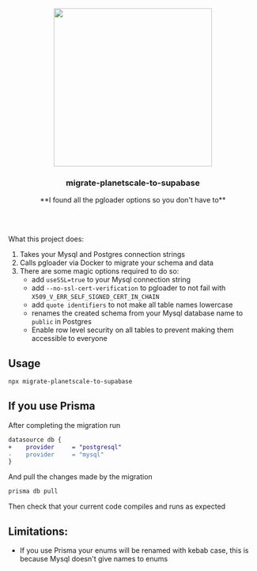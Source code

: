 <div align='center'>
    <br/>
    <br/>
    <img src='' width='320px'>
    <br/>
    <h3>migrate-planetscale-to-supabase</h3>
    <p>**I found all the pgloader options so you don't have to**</p>
    <br/>
    <br/>
</div>

What this project does:

1. Takes your Mysql and Postgres connection strings
1. Calls pgloader via Docker to migrate your schema and data
1. There are some magic options required to do so:
    - add `useSSL=true` to your Mysql connection string
    - add `--no-ssl-cert-verification` to pgloader to not fail with `X509_V_ERR_SELF_SIGNED_CERT_IN_CHAIN`
    - add `quote identifiers` to not make all table names lowercase
    - renames the created schema from your Mysql database name to `public` in Postgres
    - Enable row level security on all tables to prevent making them accessible to everyone

## Usage

```sh
npx migrate-planetscale-to-supabase
```

## If you use Prisma

After completing the migration run

```diff
datasource db {
+    provider     = "postgresql"
-    provider     = "mysql"
}
```

And pull the changes made by the migration

```sh
prisma db pull
```

Then check that your current code compiles and runs as expected

## Limitations:

-   If you use Prisma your enums will be renamed with kebab case, this is because Mysql doesn't give names to enums
